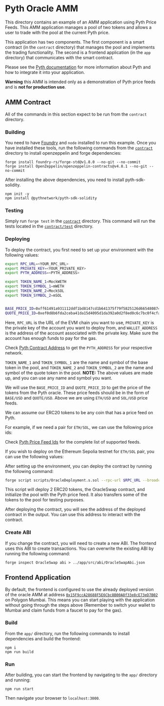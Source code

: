 # Pyth Oracle AMM

This directory contains an example of an AMM application using Pyth Price Feeds.
This AMM application manages a pool of two tokens and allows a user to trade with the pool at the current Pyth price.

This application has two components. The first component is a smart contract (in the `contract` directory) that manages the pool and implements the trading functionality.
The second is a frontend application (in the `app` directory) that communicates with the smart contract.

Please see the [Pyth documentation](https://docs.pyth.network/documentation/pythnet-price-feeds) for more information about Pyth and how to integrate it into your application.

**Warning** this AMM is intended only as a demonstration of Pyth price feeds and is **not for production use**.

## AMM Contract

All of the commands in this section expect to be run from the `contract` directory.

### Building

You need to have [Foundry](https://getfoundry.sh/) and `node` installed to run this example.
Once you have installed these tools, run the following commands from the [`contract`](./contract) directory to install openzeppelin and forge dependencies:

```
forge install foundry-rs/forge-std@v1.8.0 --no-git --no-commit
forge install OpenZeppelin/openzeppelin-contracts@v4.8.1 --no-git --no-commit
```

After installing the above dependencies, you need to install pyth-sdk-solidity.

```
npm init -y
npm install @pythnetwork/pyth-sdk-solidity
```

### Testing

Simply run `forge test` in the [`contract`](./contract) directory. This command will run the
tests located in the [`contract/test`](./contract/test) directory.

### Deploying

To deploy the contract, you first need to set up your environment with the following values:

``` bash
export RPC_URL=<YOUR_RPC_URL>
export PRIVATE_KEY=<YOUR_PRIVATE_KEY>
export PYTH_ADDRESS=<PYTH_ADDRESS>

export TOKEN_NAME_1=MockWETH
export TOKEN_SYMBOL_1=mWETH
export TOKEN_NAME_2=MockSOL
export TOKEN_SYMBOL_2=mSOL


BASE_PRICE_ID=0xff61491a931112ddf1bd8147cd1b641375f79f5825126d665480874634fd0ace # ETH/USD
QUOTE_PRICE_ID=0xef0d8b6fda2ceba41da15d4095d1da392a0d2f8ed0c6c7bc0f4cfac8c280b56d # SOL/USD
```

Here, `RPC_URL` is the URL of the EVM chain you want to use, `PRIVATE_KEY` is the private key of the account you want to deploy from, and `WALLET_ADDRESS` is the address of the account associated with the private key. Make sure the account has enough funds to pay for the gas.

Check [Pyth Contract Address](https://docs.pyth.network/price-feeds/contract-addresses/evm) to get the `PYTH_ADDRESS` for your respective network.

`TOKEN_NAME_1` and `TOKEN_SYMBOL_1` are the name and symbol of the base token in the pool, and `TOKEN_NAME_2` and `TOKEN_SYMBOL_2` are the name and symbol of the quote token in the pool. **NOTE:** The above values are made up, and you can use any name and symbol you want. 




We will use the `BASE_PRICE_ID` and `QUOTE_PRICE_ID` to get the price of the tokens from the Pyth oracle. These price feeds should be in the form of `BASE/USD` and `QUOTE/USD`. Above we are using `ETH/USD` and `SOL/USD` price feeds.

We can assume our ERC20 tokens to be any coin that has a price feed on Pyth. 

For example, if we need a pair for `ETH/SOL`, we can use the following price ids:

Check [Pyth Price Feed Ids](https://pyth.network/developers/price-feed-ids) for the complete list of supported feeds.


If you wish to deploy on the Ethereum Sepolia testnet for `ETH/SOL` pair, you can use the following values:


After setting up the environment, you can deploy the contract by running the following command:

``` bash
forge script scripts/OracleDeployment.s.sol --rpc-url $RPC_URL --broadcast
```

This script will deploy 2 ERC20 tokens, the OracleSwap contract, and initialize the pool with the Pyth price feed.
It also transfers some of the tokens to the pool for testing purposes.

After deploying the contract, you will see the address of the deployed contract in the output.
You can use this address to interact with the contract.

### Create ABI

If you change the contract, you will need to create a new ABI.
The frontend uses this ABI to create transactions.
You can overwrite the existing ABI by running the following command:

```
forge inspect OracleSwap abi > ../app/src/abi/OracleSwapAbi.json
```

## Frontend Application

By default, the frontend is configured to use the already deployed version of the oracle AMM
at address [`0x15F9ccA28688F5E6Cbc8B00A8f33e8cE73eD7B02`](https://mumbai.polygonscan.com/address/0x15F9ccA28688F5E6Cbc8B00A8f33e8cE73eD7B02) on Polygon Mumbai.
This means you can start playing with the application without going through the steps above (Remember to switch your wallet to Mumbai and claim funds from a faucet to pay for the gas).

### Build

From the `app/` directory, run the following commands to install dependencies and build the frontend:

```
npm i
npm run build
```

### Run

After building, you can start the frontend by navigating to the `app/` directory and running:

`npm run start`

Then navigate your browser to `localhost:3000`.